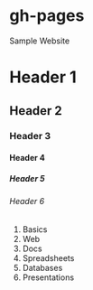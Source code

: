 # gh-pages
Sample Website
# Header 1
## Header 2
### Header 3
#### Header 4
##### Header 5
###### Header 6

1. Basics
2. Web
3. Docs
4. Spreadsheets
5. Databases
6. Presentations
